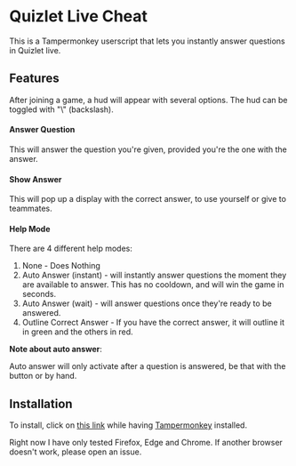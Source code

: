 # Quizlet Live Cheat

This is a Tampermonkey userscript that lets you instantly answer questions in Quizlet live.

## Features

After joining a game, a hud will appear with several options. The hud can be toggled with "\\" (backslash).

#### Answer Question

This will answer the question you're given, provided you're the one with the answer.

#### Show Answer

This will pop up a display with the correct answer, to use yourself or give to teammates.

#### Help Mode

There are 4 different help modes:

1. None - Does Nothing
2. Auto Answer (instant) - will instantly answer questions the moment they are available to answer. This has no cooldown, and will win the game in seconds.
3. Auto Answer (wait) - will answer questions once they're ready to be answered.
4. Outline Correct Answer - If you have the correct answer, it will outline it in green and the others in red.

**Note about auto answer**:

Auto answer will only activate after a question is answered, be that with the button or by hand.

## Installation

To install, click on [this link](https://raw.githubusercontent.com/TheLazySquid/QuizletLiveCheat/main/build/bundle.user.js) while having [Tampermonkey](https://tampermonkey.net) installed.

Right now I have only tested Firefox, Edge and Chrome. If another browser doesn't work, please open an issue.